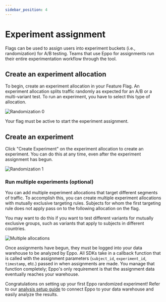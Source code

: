 ```yaml
---
sidebar_position: 4
---
```


# Experiment assignment

Flags can be used to assign users into experiment buckets (i.e., randomization) for A/B testing. Teams that use Eppo for assignments run their entire experimentation workflow through the tool.

## Create an experiment allocation

To begin, create an experiment allocation in your Feature Flag. An experiment allocation splits traffic randomly as expected for an A/B or a multi-variant test. To run an experiment, you have to select this type of allocation.

![Randomization 0](/img/feature-flagging/randomization-0.png)

Your flag must be active to start the experiment assignment.

## Create an experiment

Click "Create Experiment" on the experiment allocation to create an experiment. You can do this at any time, even after the experiment assignment has begun.

![Randomization 1](/img/feature-flagging/randomization-1.png)


### Run multiple experiments (optional)

You can add multiple experiment allocations that target different segments of traffic. To accomplish this, you can create multiple experiment allocations with mutually exclusive targeting rules. Subjects for whom the first targeting rule does not apply pass on to the following allocation on the flag.

You may want to do this if you want to test different variants for mutually exclusive groups, such as variants that apply to subjects in different countries.

![Multiple allocations](/img/feature-flagging/multiple_allocations.png)

Once assignments have begun, they must be logged into your data warehouse to be analyzed by Eppo. All SDKs take in a callback function that is called with the assignment parameters (`subject_id`, `experiment_id`, `timestamp`, etc.) passed in when assignments are made. You manage that function completely; Eppo's only requirement is that the assignment data eventually reaches your warehouse. 

Congratulations on setting up your first Eppo randomized experiment! Refer to our [analysis setup guide](/experiment-quickstart) to connect Eppo to your data warehouse and easily analyze the results.


